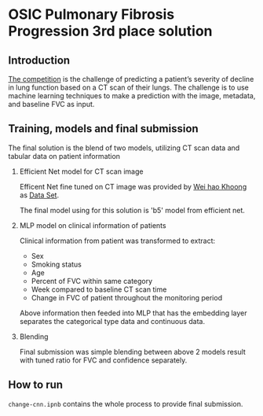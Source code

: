 # OSIC Pulmonary Fibrosis Progression 3rd place solution

## Introduction

[The competition]() is the challenge of predicting a patient’s severity of decline in lung function based on a CT scan of their lungs. The challenge is to use machine learning techniques to make a prediction with the image, metadata, and baseline FVC as input.

## Training, models and final submission

The final solution is the blend of two models, utilizing CT scan data and tabular data on patient information

1.  Efficient Net model for CT scan image

    Efficent Net fine tuned on CT image was provided by [Wei hao Khoong](https://www.kaggle.com/khoongweihao) as [Data Set](https://www.kaggle.com/khoongweihao/osic-model-weights).

    The final model using for this solution is 'b5' model from efficient net.

2. MLP model on clinical information of patients

    Clinical information from patient was transformed to extract:

    - Sex
    - Smoking status
    - Age
    - Percent of FVC within same category
    - Week compared to baseline CT scan time
    - Change in FVC of patient throughout the monitoring period

    Above information then feeded into MLP that has the embedding layer separates the categorical type data and continuous data.

3. Blending

    Final submission was simple blending between above 2 models result with tuned ratio for FVC and confidence separately.

## How to run

```change-cnn.ipnb``` contains the whole process to provide final submission.
    

